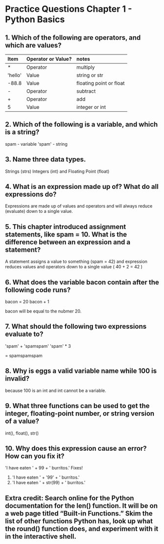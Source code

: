 # Practice Questions Chapter 1 - Python Basics

## 1. Which of the following are operators, and which are values?
| Item | Operator or Value? | notes |
| :--- | :--- | :--- |
| * | Operator | multiply |
| 'hello' | Value | string or str |
| -88.8 | Value | floating point or float |
| - | Operator | subtract |
| + | Operator | add |
| 5 | Value | integer or int |

## 2. Which of the following is a variable, and which is a string?
spam - variable 
'spam' - string 

## 3. Name three data types.
Strings (strs) Integers (int) and Floating Point (float)

## 4. What is an expression made up of? What do all expressions do?
Expressions are made up of values and operators and will always reduce (evaluate) down to a single value.

## 5. This chapter introduced assignment statements, like spam = 10. What is the difference between an expression and a statement?
A statement assigns a value to something (spam = 42) and expression reduces values and operators down to a single value ( 40 + 2 = 42 )

## 6. What does the variable bacon contain after the following code runs?
bacon = 20
bacon + 1

bacon will be equal to the nubmer 20.

## 7. What should the following two expressions evaluate to?
'spam' + 'spamspam'
'spam' * 3

= spamspamspam 

## 8. Why is eggs a valid variable name while 100 is invalid?
because 100 is an int and int cannot be a variable.

## 9. What three functions can be used to get the integer, floating-point number, or string version of a value?
int(), float(), str()

## 10. Why does this expression cause an error? How can you fix it?
'I have eaten ' + 99 + ' burritos.'
Fixes!
1. 'I have eaten ' + '99' + ' burritos.'
2. 'I have eaten ' + str(99) + ' burritos.'

## Extra credit: Search online for the Python documentation for the len() function. It will be on a web page titled “Built-in Functions.” Skim the list of other functions Python has, look up what the round() function does, and experiment with it in the interactive shell.
